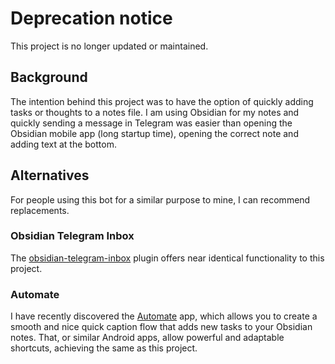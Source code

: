 # Deprecation notice

This project is no longer updated or maintained.

## Background

The intention behind this project was to have the option of quickly adding tasks or thoughts to a notes file. I am using Obsidian for my notes and quickly sending a message in Telegram was easier than opening the Obsidian mobile app (long startup time), opening the correct note and adding text at the bottom.

## Alternatives

For people using this bot for a similar purpose to mine, I can recommend replacements.

### Obsidian Telegram Inbox

The [obsidian-telegram-inbox](https://github.com/icealtria/obsidian-telegram-inbox) plugin offers near identical functionality to this project.

### Automate

I have recently discovered the [Automate](https://llamalab.com/automate/) app, which allows you to create a smooth and nice quick caption flow that adds new tasks to your Obsidian notes. That, or similar Android apps, allow powerful and adaptable shortcuts, achieving the same as this project.